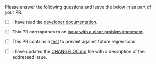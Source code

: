 Please answer the following questions and leave the below in as part of your PR.

- [ ] I have read the [developer documentation](https://github.com/babashka/babashka/blob/master/doc/dev.md).

- [ ] This PR corresponds to an [issue with a clear problem statement](https://github.com/babashka/babashka/blob/master/doc/dev.md#start-with-an-issue-before-writing-code).

- [ ] This PR contains a [test](https://github.com/babashka/babashka/blob/master/doc/dev.md#tests) to prevent against future regressions

- [ ] I have updated the [CHANGELOG.md](https://github.com/babashka/babashka/blob/master/CHANGELOG.md) file with a description of the addressed issue.
